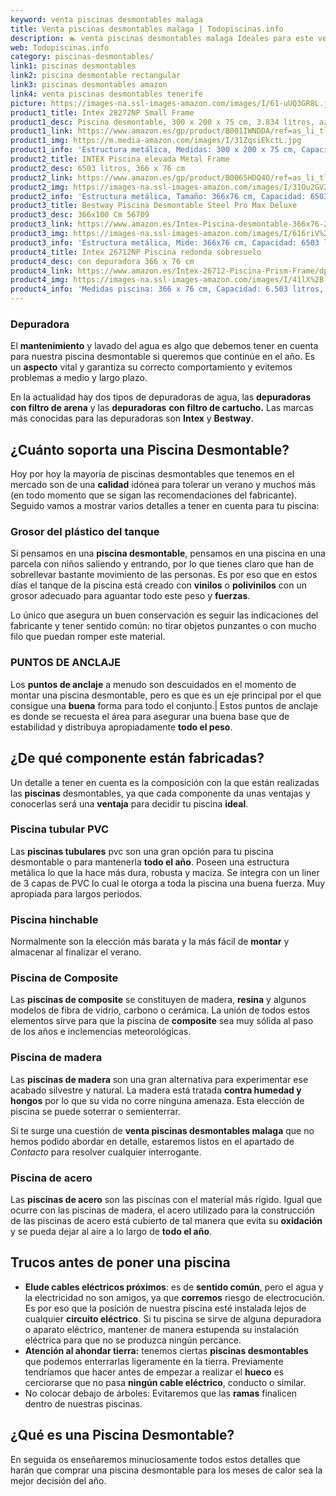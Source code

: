 ```yaml
---
keyword: venta piscinas desmontables malaga
title: Venta piscinas desmontables malaga | Todopiscinas.info
description: 🏊 venta piscinas desmontables malaga Ideales para este verano 2021. Aquí puedes comprar venta piscinas desmontables malaga y comparar con otras similares. No dejes escapar venta piscinas desmontables malaga a un precio realmente tentador.
web: Todopiscinas.info
category: piscinas-desmontables/
link1: piscinas desmontables
link2: piscina desmontable rectangular
link3: piscinas desmontables amazon
link4: venta piscinas desmontables tenerife
picture: https://images-na.ssl-images-amazon.com/images/I/61-uUQ3GR8L.jpg
product1_title: Intex 28272NP Small Frame
product1_desc: Piscina desmontable, 300 x 200 x 75 cm, 3.834 litros, azul
product1_link: https://www.amazon.es/gp/product/B001IWNDDA/ref=as_li_tl?ie=UTF8&camp=3638&creative=24630&creativeASIN=B001IWNDDA&linkCode=as2&tag=todopiscinas0e-21&linkId=25b9d647487c889cb6ef56ed63f50ca1
product1_img: https://m.media-amazon.com/images/I/31ZqsiEkctL.jpg
product1_info: 'Estructura metálica, Medidas: 300 x 200 x 75 cm, Capacidad: 3.834 litros, Para 6 personas (+ 6 años), Fácil montaje, Forma rectangular'
product2_title: INTEX Piscina elevada Metal Frame
product2_desc: 6503 litros, 366 x 76 cm
product2_link: https://www.amazon.es/gp/product/B0065HDQ4O/ref=as_li_tl?ie=UTF8&camp=3638&creative=24630&creativeASIN=B0065HDQ4O&linkCode=as2&tag=todopiscinas0e-21&linkId=ed2430e3ba564d3527ee103df33ed7b3
product2_img: https://images-na.ssl-images-amazon.com/images/I/31Ou2GV2SAL.jpg
product2_info: 'Estructura metálica, Tamaño: 366x76 cm, Capacidad: 6503 litros, Forma circular, De 4 a 7 personas (+6 años)'
product3_title: Bestway Piscina Desmontable Steel Pro Max Deluxe
product3_desc: 366x100 Cm 56709
product3_link: https://www.amazon.es/Intex-Piscina-desmontable-366x76-28210NP/dp/B0065HDQ4O?__mk_es_ES=%C3%85M%C3%85%C5%BD%C3%95%C3%91&crid=25UQGV9HG2INI&dchild=1&keywords=piscinas+desmontables&qid=1615854176&sprefix=piscinas+dem%2Caps%2C201&sr=8-5&linkCode=ll1&tag=todopiscinas0e-21&linkId=34f200977c6cbaab1f3f4d9ac0e64755&language=es_ES&ref_=as_li_ss_tl
product3_img: https://images-na.ssl-images-amazon.com/images/I/616riV%2BiY3L.jpg
product3_info: 'Estructura metálica, Mide: 366x76 cm, Capacidad: 6503 litros, De 4 a 7 personas mayores de 6 años, Forma circular, Tecnología Super-Tough'
product4_title: Intex 26712NP Piscina redonda sobresuelo
product4_desc: con depuradora 366 x 76 cm
product4_link: https://www.amazon.es/Intex-26712-Piscina-Prism-Frame/dp/B07FB823GL?__mk_es_ES=%C3%85M%C3%85%C5%BD%C3%95%C3%91&dchild=1&keywords=piscinas+desmontables+con+depuradora&qid=1615936418&sr=8-5&linkCode=ll1&tag=todopiscinas0e-21&linkId=d98699de7830cd471766fa1daa36de34&language=es_ES&ref_=as_li_ss_tl
product4_img: https://images-na.ssl-images-amazon.com/images/I/41lX%2B-YpibL.jpg
product4_info: 'Medidas piscina: 366 x 76 cm, Capacidad: 6.503 litros, Incluye depuradora de cartucha A, Lona resistente triple capa'
---
```




### Depuradora

El **mantenimiento** y lavado del agua es algo que debemos tener en cuenta para nuestra piscina desmontable si queremos que continúe en el año. Es un **aspecto** vital y garantiza su correcto comportamiento y evitemos problemas a medio y largo plazo.

En la actualidad hay dos tipos de depuradoras de agua, las **depuradoras con filtro de arena** y  las **depuradoras** **con filtro de cartucho.** Las marcas más conocidas para las depuradoras son **Intex** y **Bestway**.

<stats-list :link1=link1 :link2=link2 :link3=link3 :link4=link4 :category=category></stats-list>

<brand-panel :title=product1_title :desc=product1_desc :img=product1_img :link=product1_link></brand-panel>

<external-banner></external-banner>



## ¿Cuánto soporta una Piscina Desmontable?

Hoy por hoy la mayoría de piscinas desmontables que tenemos en el mercado son de una **calidad** idónea para tolerar un verano y muchos más (en todo momento que se sigan las recomendaciones del fabricante). Seguido vamos a mostrar varios detalles a tener en cuenta para tu piscina:


### Grosor del plástico del tanque

Si pensamos en una **piscina desmontable**, pensamos en una piscina en una parcela con niños saliendo y entrando, por lo que tienes claro que han de sobrellevar bastante movimiento de las personas. Es por eso que en estos días el tanque de la piscina está creado con **vinilos** o **polivinilos** con un grosor adecuado para aguantar todo este peso y **fuerzas**.

Lo único que asegura un	 buen conservación es seguir las indicaciones del fabricante y tener sentido común: no tirar objetos punzantes o con mucho filo que puedan romper este material.


### PUNTOS DE ANCLAJE

Los **puntos de anclaje** a menudo son descuidados en el momento de montar una piscina desmontable, pero  es que es un eje principal por el que consigue una **buena** forma para todo el conjunto.| Estos puntos de anclaje es donde se recuesta el área para asegurar una buena base que de estabilidad y distribuya apropiadamente **todo el peso**.


## ¿De qué componente están fabricadas?

Un detalle a tener en cuenta es la composición con la que están realizadas las **piscinas** desmontables, ya que cada componente da unas ventajas y conocerlas  será una **ventaja** para decidir tu piscina **ideal**.


### Piscina tubular PVC

Las **piscinas tubulares** pvc son una gran opción para tu piscina desmontable o para mantenerla **todo el año**. Poseen una estructura metálica lo que la hace más dura, robusta y maciza. Se integra con un liner de 3 capas de PVC lo cual le otorga a toda la piscina una buena fuerza. Muy apropiada para largos periodos.


### Piscina hinchable

Normalmente son la elección más barata y la más fácil de **montar** y almacenar al finalizar el verano.


### Piscina de Composite

Las **piscinas de composite** se constituyen de madera, **resina** y algunos modelos de fibra de vidrio, carbono o cerámica. La unión de todos estos elementos sirve para que la piscina de **composite** sea muy sólida al paso de los años e inclemencias meteorológicas.


### Piscina de madera

Las **piscinas de madera** son una gran alternativa para experimentar ese acabado silvestre y natural. La madera está tratada **contra humedad y hongos** por lo que su vida no corre ninguna amenaza. Esta elección de piscina se puede soterrar o semienterrar.

Si te surge una cuestión de **venta piscinas desmontables malaga** que no hemos podido abordar en detalle, estaremos listos en el apartado de _Contacto_ para resolver cualquier interrogante.


### Piscina de acero

Las **piscinas de acero** son las piscinas con el material más rígido. Igual que ocurre con las piscinas de madera, el acero utilizado para la construcción de las piscinas de acero está cubierto de tal manera que evita su **oxidación** y se pueda dejar al aire a lo largo de **todo el año**.


## Trucos antes de poner una piscina



*   **Elude cables eléctricos próximos**: es de **sentido común**, pero el agua y la electricidad no son amigos, ya que **corremos** riesgo de electrocución. Es por eso que la posición de nuestra piscina esté instalada lejos de cualquier **circuito eléctrico**. Si tu piscina se sirve de alguna depuradora o aparato eléctrico, mantener de manera estupenda su instalación eléctrica para que no se produzca ningún percance.
*   **Atención al ahondar tierra:** tenemos ciertas **piscinas desmontables** que podemos enterrarlas ligeramente en la tierra. Previamente tendríamos que hacer antes de empezar a realizar el **hueco** es cerciorarse que no pasa **ningún cable eléctrico**, conducto o similar.
*   No colocar debajo de árboles: Evitaremos que las **ramas** finalicen dentro de nuestras piscinas.
## ¿Qué es una Piscina Desmontable?



En seguida os enseñaremos minuciosamente todos estos detalles que harán que comprar una piscina desmontable para los meses de calor sea la mejor decisión del año.